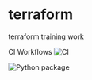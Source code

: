 # terraform
terraform training work

CI Workflows
![CI](https://github.com/kirtquist/terraform/workflows/CI/badge.svg)


![Python package](https://github.com/kirtquist/terraform/workflows/Python%20package/badge.svg?event=check_run)

